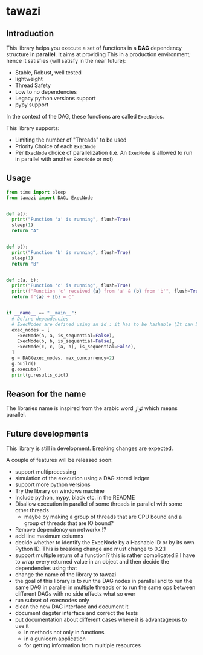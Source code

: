 # tawazi

## Introduction

<!-- put a link explaining what a DAG is-->

This library helps you execute a set of functions in a **DAG** dependency structure in **parallel**. It aims at providing
This in a production environment; hence it satisfies (will satisfy in the near future):
* Stable, Robust, well tested
* lightweight
* Thread Safety
* Low to no dependencies
* Legacy python versions support
* pypy support

In the context of the DAG, these functions are called `ExecNode`s.

This library supports:
* Limiting the number of "Threads" to be used
* Priority Choice of each `ExecNode`
* Per `ExecNode` choice of parallelization (i.e. An `ExecNode` is allowed to run in parallel with another `ExecNode` or not)


## Usage

```python
from time import sleep
from tawazi import DAG, ExecNode


def a():
  print("Function 'a' is running", flush=True)
  sleep(1)
  return "A"


def b():
  print("Function 'b' is running", flush=True)
  sleep(1)
  return "B"


def c(a, b):
  print("Function 'c' is running", flush=True)
  print(f"Function 'c' received {a} from 'a' & {b} from 'b'", flush=True)
  return f"{a} + {b} = C"


if __name__ == "__main__":
  # Define dependencies
  # ExecNodes are defined using an id_: it has to be hashable (It can be the function itself)
  exec_nodes = [
    ExecNode(a, a, is_sequential=False),
    ExecNode(b, b, is_sequential=False),
    ExecNode(c, c, [a, b], is_sequential=False),
  ]
  g = DAG(exec_nodes, max_concurrency=2)
  g.build()
  g.execute()
  print(g.results_dict)
```

## Reason for the name
The libraries name is inspired from the arabic word تَوَازٍ which means parallel.


## Future developments
This library is still in development. Breaking changes are expected.

A couple of features will be released soon:
* support multiprocessing
* simulation of the execution using a DAG stored ledger
* support more python versions
* Try the library on windows machine
* Include python, mypy, black etc. in the README
* Disallow execution in parallel of some threads in parallel with some other threads
  * maybe by making a group of threads that are CPU bound and a group of threads that are IO bound?
* Remove dependency on networkx !?
* add line maximum columns
* decide whether to identify the ExecNode by a Hashable ID or by its own Python ID. This is breaking change and must change to 0.2.1
* support multiple return of a function!? this is rather complicated!? I have to wrap every returned value 
in an object and then decide the dependencies using that
* change the name of the library to tawazi
* the goal of this library is to run the DAG nodes in parallel and to run the same DAG in parallel in multiple threads
or to run the same ops between different DAGs with no side effects what so ever
* run subset of execnodes only
* clean the new DAG interface and document it
* document dagster interface and correct the tests
* put documentation about different cases where it is advantageous to use it 
  * in methods not only in functions
  * in a gunicorn application
  * for getting information from multiple resources
